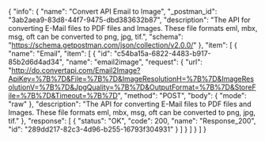 {
  "info": {
    "name": "Convert API Email to Image",
    "_postman_id": "3ab2aea9-83d8-44f7-9475-dbd383632b87",
    "description": "The API for converting E-Mail files to PDF files and Images. These file formats eml, mbx, msg, oft can be converted to png, jpg, tif.",
    "schema": "https://schema.getpostman.com/json/collection/v2.0.0/"
  },
  "item": [
    {
      "name": "Email",
      "item": [
        {
          "id": "c54ba15a-6822-4483-b917-85b2d6d4ad34",
          "name": "email2image",
          "request": {
            "url": "http://do.convertapi.com/Email2Image?ApiKey=%7B%7D&File=%7B%7D&ImageResolutionH=%7B%7D&ImageResolutionV=%7B%7D&JpgQuality=%7B%7D&OutputFormat=%7B%7D&StoreFile=%7B%7D&Timeout=%7B%7D",
            "method": "POST",
            "body": {
              "mode": "raw"
            },
            "description": "The API for converting E-Mail files to PDF files and Images. These file formats eml, mbx, msg, oft can be converted to png, jpg, tif."
          },
          "response": [
            {
              "status": "OK",
              "code": 200,
              "name": "Response_200",
              "id": "289dd217-82c3-4d96-b255-16793f304931"
            }
          ]
        }
      ]
    }
  ]
}